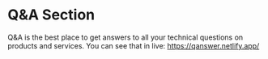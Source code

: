 # Q&A Section
 Q&A is the best place to get answers to all your technical questions on  products and services.
 You can see that in live: https://qanswer.netlify.app/
